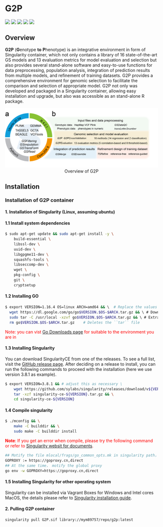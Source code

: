 # G2P
<a href="https://www.r-project.org/" target="_blank"><img src="https://img.shields.io/badge/language-R-orange?style=plastic"></a>
<a href="https://cran.r-project.org/bin/windows/base/old/" target="_blank"><img src="https://img.shields.io/badge/R%20version-%3E%3D%203.6.0-orange?style=plastic"></a>
<a href="https://govs-pack.github.io/" target="_blank"><img src="https://img.shields.io/badge/webpage-ready-green?style=plastic"></a>
<a href="https://sylabs.io/" target="_blank"><img src="https://img.shields.io/badge/Singularity-%3E%3D3.1-orange?style=plastic"></a>
![](https://img.shields.io/badge/platform-Win%20%7C%20Linux%20%7C%20MacOS-lightgrey?style=plastic)<br/>

## Overview
__G2P__ (**G**enotype **to** **P**henotype) is an integrative environment in form of Singularity container, which not only contains a library of 16 state-of-the-art GS models and 13 evaluation metrics for model evaluation and selection but also provides several stand-alone software and easy-to-use functions for data preprocessing, population analysis, integration of prediction results from multiple models, and refinement of training datasets. G2P provides a comprehensive environment for genomic selection to facilitate the comparison and selection of appropriate model. G2P not only was developed and packaged in a Singularity container, allowing easy installation and upgrade, but also was accessible as an stand-alone R package.

<div align="center">
<img src="https://github.com/G2P-env/G2P/blob/main/figures/Fig%201.png" width="900"/>
</div>
<div align="center">
  Overview of G2P
</div>

## Installation 
### Installation of G2P container 

#### 1. Installation of Singularity (Linux, assuming ubuntu)
#### 1.1 Install system dependencies
```bash
$ sudo apt-get update && sudo apt-get install -y \
    build-essential \
    libssl-dev \
    uuid-dev \
    libgpgme11-dev \
    squashfs-tools \
    libseccomp-dev \
    wget \
    pkg-config \
    git \
    cryptsetup
```
#### 1.2 Installing GO

```bash
$ export VERSION=1.16.4 OS=linux ARCH=amd64 && \  # Replace the values as needed
  wget https://dl.google.com/go/go$VERSION.$OS-$ARCH.tar.gz && \ # Downloads the required Go package
  sudo tar -C /usr/local -xzvf go$VERSION.$OS-$ARCH.tar.gz && \ # Extracts the archive
  rm go$VERSION.$OS-$ARCH.tar.gz    # Deletes the ``tar`` file
```
<span style="color:red">Note: you can vist [Go Downloads page](https://go.dev/dl/) for suitable to the environment you are in </span>

#### 1.3 Installing Singularity
You can download SingularityCE from one of the releases. To see a full list, visit the [GitHub release page](https://github.com/sylabs/singularity/releases). After deciding on a release to install, you can run the following commands to proceed with the installation (here we use version 3.8.1 as example).

```bash
$ export VERSION=3.8.1 && # adjust this as necessary \
    wget https://github.com/sylabs/singularity/releases/download/v${VERSION}/singularity-ce-${VERSION}.tar.gz && \
    tar -xzf singularity-ce-${VERSION}.tar.gz && \
    cd singularity-ce-${VERSION}
```
#### 1.4 Compile singularity
```bash 
$ ./mconfig && \
    make -C builddir && \
    sudo make -C builddir install
```
<span style="color:red">__Note__: If you get an error when compile, please try the following command or refer to [Singularity websit for documents](https://sylabs.io/docs/). </span>

```bash
## Motify the file mlocal/frags/go_common_opts.mk in singularity path，find the following line and change it
GOPROXY := https://goproxy.cn,direct
## At the same time， motify the global proxy
go env -w GOPROXY=https://goproxy.cn,direct
```

#### 1.5 Installing Singularity for other operating system
Singularity can be installed via Vagrant Boxes for Windows and Intel cores MacOS, the details please refer to [Singularity installation guide](https://docs.sylabs.io/guides/3.8/admin-guide/installation.html#installation-on-windows-or-mac).

#### 2. Pulling G2P container
```bash
singularity pull G2P.sif library://mym89757/repo/g2p:latest
```

